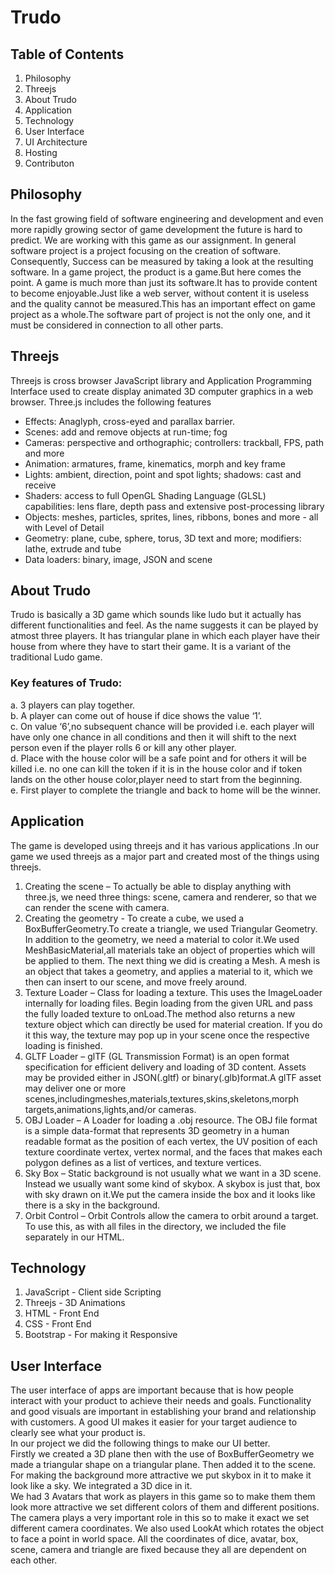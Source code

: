 # Trudo
## Table of Contents
1.	Philosophy
2.	Threejs
3.	About Trudo
4.	Application
5.	Technology
6.	User Interface
7.	UI Architecture
8.	Hosting
9. Contributon
## Philosophy
In the fast growing field of software engineering and development and even more rapidly growing sector of game development the future is hard to predict. We are working with this game as our assignment.
In general software project is a project focusing on the creation of software. Consequently, Success can be measured by taking a look at the resulting software.
In a game project, the product is a game.But here comes the point. A game is much more than just its software.It has to provide content to become enjoyable.Just like a web server, without content it is useless and the quality cannot be measured.This has an important effect on game project as a whole.The software part of project is not the only one, and it must be considered in connection to all other parts. 


## Threejs
Threejs is cross browser JavaScript library and Application Programming Interface used to create display animated 3D computer graphics in a web browser.
Three.js includes the following features 
*	Effects: Anaglyph, cross-eyed and parallax barrier.
*	Scenes: add and remove objects at run-time; fog
*	Cameras: perspective and orthographic; controllers: trackball, FPS, path and more
*	Animation: armatures, frame, kinematics, morph and key frame 
*	Lights: ambient, direction, point and spot lights; shadows: cast and receive
*	Shaders: access to full OpenGL Shading Language (GLSL) capabilities: lens flare, depth pass and extensive post-processing library
*	Objects: meshes, particles, sprites, lines, ribbons, bones and more - all with Level of Detail 
*	Geometry: plane, cube, sphere, torus, 3D text and more; modifiers: lathe, extrude and tube
*	Data loaders: binary, image, JSON and scene
 ## About Trudo
Trudo is basically a 3D game which sounds like ludo but it actually has different functionalities and feel. As the name suggests it can be played by atmost three players. It has triangular plane in which each player have their house from where they have to start their game. It is a variant of the traditional Ludo game.
### Key features of Trudo:
a.	3 players can play together.<br>
b.	A player can come out of house if dice shows the value ‘1’.<br>
c.	On value ‘6’,no subsequent chance will be provided i.e. each player will have only one chance in all conditions and then it will shift to the next person even if the player rolls 6 or kill any other player.<br>
d.	Place with the house color will be a safe point and for others it will be killed i.e. no one can kill the token if it is in the house color and if token lands on the other house color,player need to start from the beginning.<br>
e.	First player to complete the triangle and back to home will be the winner.<br>


## Application
The game is developed using threejs and it has various applications .In our game we used threejs as a major part and created most of the things using threejs.
1. Creating the scene – To actually be able to display anything with three.js, we need three things: scene, camera and renderer, so that we can render the scene with camera. 
2. Creating the geometry - To create a cube, we used a BoxBufferGeometry.To create a triangle, we used Triangular Geometry. In addition to the geometry, we need a material to color it.We used MeshBasicMaterial,all materials take an object of properties which will be applied to them.
The next thing we did is creating a Mesh. A mesh is an object that takes a geometry, and applies a material to it, which we then can insert to our scene, and move freely around.
3. Texture Loader – Class for loading a texture. This uses the ImageLoader internally for loading files. Begin loading from the given URL and pass the fully loaded texture to onLoad.The method also returns a new texture object which can directly be used for material creation. If you do it this way, the texture may pop up in your scene once the respective loading is finished.
4. GLTF Loader – glTF (GL Transmission Format) is an open format specification for efficient delivery and loading of 3D content. Assets may be provided either in JSON(.gltf) or binary(.glb)format.A glTF asset may deliver one or more scenes,includingmeshes,materials,textures,skins,skeletons,morph targets,animations,lights,and/or cameras.
5. OBJ Loader – A Loader for loading a .obj resource. The OBJ file format is a simple data-format that represents 3D geometry in a human readable format as the position of each vertex, the UV position of each texture coordinate vertex, vertex normal, and the faces that makes each polygon defines as a list of vertices, and texture vertices.
6. Sky Box – Static background is not usually what we want in a 3D scene. Instead we usually want some kind of skybox. A skybox is just that, box with sky drawn on it.We put the camera inside the box and it looks like there is a sky in the background.
7. Orbit Control – Orbit Controls allow the camera to orbit around a target. To use this, as with all files in the directory, we included the file separately in our HTML.


## Technology
1.	JavaScript   -  Client side Scripting
2.	Threejs       -   3D Animations    
3.	HTML          -   Front End
4.	CSS              -   Front End
5.	Bootstrap   -   For making it Responsive

 

## User Interface
The user interface of apps are important because that is how people interact with your product to achieve their needs and goals. Functionality and good visuals are important in establishing your brand and relationship with customers. A good UI makes it easier for your target audience to clearly see what your product is.<br>
In our project we did the following things to make our UI better.<br>
Firstly we created a 3D plane then with the use of BoxBufferGeometry we made a triangular shape on a triangular plane. Then added it to the scene. For making the background more attractive we put skybox in it to make it look like a sky. We integrated a 3D dice in it.<br>
We had 3 Avatars that work as players in this game so to make them them look more attractive we set different colors of them and different positions. The camera plays a very important role in this so to make it exact we set different camera coordinates. We also used LookAt which rotates the object to face a point in world space. All the coordinates of dice, avatar, box, scene, camera and triangle are fixed because they all are dependent on each other.<br>






